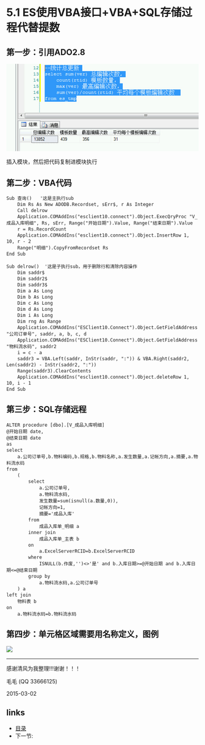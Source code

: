 # 5.1 ES使用VBA接口+VBA+SQL存储过程代替提数

## 第一步：引用ADO2.8
![](images/3.1.1.jpg?raw=true)
 
插入模块，然后把代码复制进模块执行


## 第二步：VBA代码
	Sub 查询()   '这是主执行sub
		Dim Rs As New ADODB.Recordset, sErr$, r As Integer
		Call delrow
		Application.COMAddIns("esclient10.connect").Object.ExecQryProc "V_成品入库明细", Rs, sErr, Range("开始日期").Value, Range("结束日期").Value
		r = Rs.RecordCount
		Application.COMAddIns("esclient10.connect").Object.InsertRow 1, 10, r - 2
		Range("明细").CopyFromRecordset Rs
	End Sub

	Sub delrow()  '这是子执行sub，用于删除行和清除内容操作
		Dim saddr$
		Dim saddr2$
		Dim saddr3$
		Dim a As Long
		Dim b As Long
		Dim c As Long
		Dim d As Long
		Dim i As Long
		Dim rng As Range
		Application.COMAddIns("ESClient10.Connect").Object.GetFieldAddress "公司订单号", saddr, a, b, c, d
		Application.COMAddIns("ESClient10.Connect").Object.GetFieldAddress "物料流水码", saddr2
		i = c - a
		saddr3 = VBA.Left(saddr, InStr(saddr, ":")) & VBA.Right(saddr2, Len(saddr2) - InStr(saddr2, ":"))
		Range(saddr3).ClearContents
		Application.COMAddIns("esclient10.connect").Object.deleteRow 1, 10, i - 1
	End Sub

## 第三步：SQL存储远程
	ALTER procedure [dbo].[V_成品入库明细]
	@开始日期 date,
	@结束日期 date
	as
	select
		a.公司订单号,b.物料编码,b.规格,b.物料名称,a.发生数量,a.记帐方向,a.摘要,a.物料流水码
	from
		(
			select
				a.公司订单号,
				a.物料流水码,
				发生数量=sum(isnull(a.数量,0)),
				记帐方向=1,
				摘要='成品入库'
			from
				成品入库单_明细 a
			inner join
				成品入库单_主表 b
			on
				a.ExcelServerRCID=b.ExcelServerRCID
			where
				ISNULL(b.作废,'')<>'是' and b.入库日期>=@开始日期 and b.入库日期<=@结束日期
			group by
				a.物料流水码,a.公司订单号
		) a
	left join
		物料表 b
	on
		a.物料流水码=b.物料流水码

## 第四步：单元格区域需要用名称定义，图例
![](images/3.1.2.jpg?raw=true)

---

感谢清风为我整理!!!谢谢！！！

毛毛 (QQ 33666125)

2015-03-02

## links
  * [目录](<preface.md>)
  * 下一节: [](<05.2.md>)
